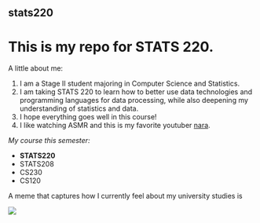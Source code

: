 ## stats220

# This is my repo for STATS 220. 

A little about me:

1. I am a Stage II student majoring in Computer Science and Statistics.
2. I am taking STATS 220 to learn how to better use data technologies and programming languages for data processing, while also deepening my understanding of statistics and data.
3. I hope everything goes well in this course!
4. I like watching ASMR and this is my favorite youtuber [nara](https://www.youtube.com/@nara.asmr.).

*My course this semester:*
- **STATS220**
- STATS208
- CS230
- CS120

A meme that captures how I currently feel about my university studies is

![](https://wx2.sinaimg.cn/large/a007f1e0ly1hwelj3gjs9g204q04q3z1.gif)
